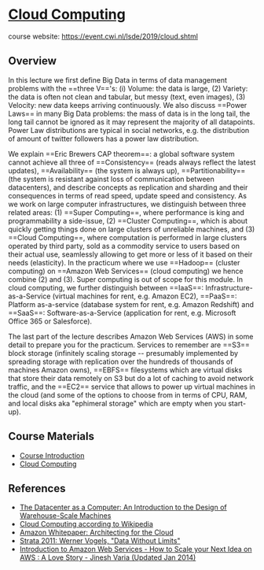 # [Cloud Computing](https://hackmd.io/@mit-distributed-systems-engineering/cloud-computing)

course website: https://event.cwi.nl/lsde/2019/cloud.shtml

## Overview 

In this lecture we first define Big Data in terms of data management problems with the ==three V=='s: (i) Volume: the data is large, (2) Variety: the data is often not clean and tabular, but messy (text, even images), (3) Velocity: new data keeps arriving continuously. We also discuss ==Power Laws== in many Big Data problems: the mass of data is in the long tail, the long tail cannot be ignored as it may represent the majority of all datapoints. Power Law distributions are typical in social networks, e.g. the distribution of amount of twitter followers has a power law distribution.

We explain ==Eric Brewers CAP theorem==: a global software system cannot achieve all three of ==Consistency== (reads always reflect the latest updates), ==Availability== (the system is always up), ==Partitionability== (the system is resistant against loss of communication between datacenters), and describe concepts as replication and sharding and their consequences in terms of read speed, update speed and consistency.
As we work on large computer infrastructures, we distinguish between three related areas: (1) ==Super Computing==, where performance is king and programmability a side-issue, (2) ==Cluster Computing==, which is about quickly getting things done on large clusters of unreliable machines, and (3) ==Cloud Computing==, where computation is performed in large clusters operated by third party, sold as a commodity service to users based on their actual use, seamlessly allowing to get more or less of it based on their needs (elasticity). In the practicum where we use ==Hadoop== (cluster computing) on ==Amazon Web Services== (cloud computing) we hence combine (2) and (3). Super computing is out of scope for this module. In cloud computing, we further distinguish between ==IaaS==: Infrastructure-as-a-Service (virtual machines for rent, e.g. Amazon EC2), ==PaaS==: Platform as-a-service (database system for rent, e.g. Amazon Redshift) and ==SaaS==: Software-as-a-Service (application for rent, e.g. Microsoft Office 365 or Salesforce).

The last part of the lecture describes Amazon Web Services (AWS) in some detail to prepare you for the practicum. Services to remember are ==S3== block storage (infinitely scaling storage -- presumably implemented by spreading storage with replication over the hundreds of thousands of machines Amazon owns), ==EBFS== filesystems which are virtual disks that store their data remotely on S3 but do a lot of caching to avoid network traffic, and the ==EC2== service that allows to power up virtual machines in the cloud (and some of the options to choose from in terms of CPU, RAM, and local disks aka "ephimeral storage" which are empty when you start-up).

## Course Materials

- [Course Introduction](https://github.com/cyyeh/large-scale-data-engineering/blob/master/cloud-computing/00-Intro.pdf)
- [Cloud Computing](https://github.com/cyyeh/large-scale-data-engineering/blob/master/cloud-computing/01-CloudComputing.pdf)

## References

- [The Datacenter as a Computer: An Introduction to the Design of Warehouse-Scale Machines](https://github.com/cyyeh/large-scale-data-engineering/blob/master/cloud-computing/datacenter-as-computer.pdf)
- [Cloud Computing according to Wikipedia](https://en.wikipedia.org/wiki/Cloud_computing)
- [Amazon Whitepaper: Architecting for the Cloud](https://github.com/cyyeh/large-scale-data-engineering/blob/master/cloud-computing/AWS_Cloud_Best_Practices.pdf)
- [Strata 2011: Werner Vogels, "Data Without Limits"](https://youtu.be/oNTp5spjv0w)
- [Introduction to Amazon Web Services - How to Scale your Next Idea on AWS : A Love Story - Jinesh Varia (Updated Jan 2014)](https://www.slideshare.net/AmazonWebServices/building-powerful-web-applications-in-the-aws-cloud-a-love-story-jinesh-varia)